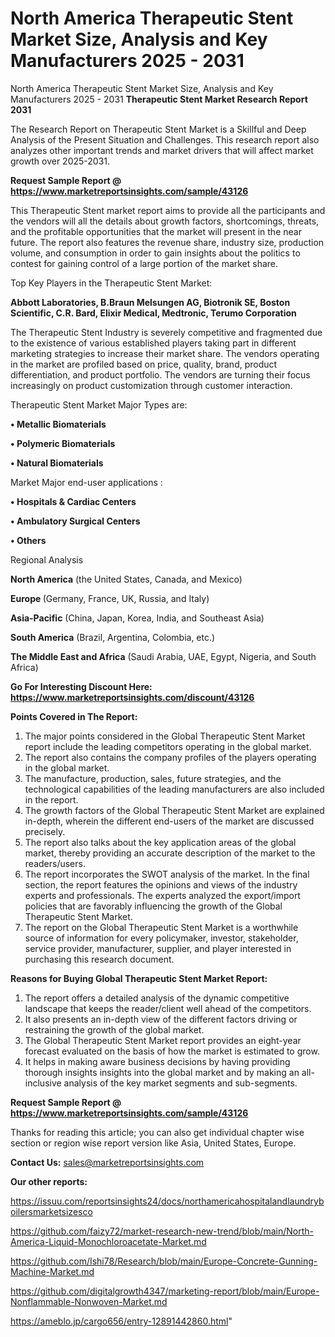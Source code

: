 # North America Therapeutic Stent Market Size, Analysis and Key Manufacturers 2025 - 2031
 North America Therapeutic Stent Market Size, Analysis and Key Manufacturers 2025 - 2031
<strong>Therapeutic Stent Market Research Report 2031</strong>

The Research Report on Therapeutic Stent Market is a Skillful and Deep Analysis of the Present Situation and Challenges. This research report also analyzes other important trends and market drivers that will affect market growth over 2025-2031.

<strong>Request Sample Report @ <a href=https://www.marketreportsinsights.com/sample/43126>https://www.marketreportsinsights.com/sample/43126</a></strong>

This Therapeutic Stent market report aims to provide all the participants and the vendors will all the details about growth factors, shortcomings, threats, and the profitable opportunities that the market will present in the near future. The report also features the revenue share, industry size, production volume, and consumption in order to gain insights about the politics to contest for gaining control of a large portion of the market share.

Top Key Players in the Therapeutic Stent Market:

<strong>Abbott Laboratories, B.Braun Melsungen AG, Biotronik SE, Boston Scientific, C.R. Bard, Elixir Medical, Medtronic, Terumo Corporation</strong>

The Therapeutic Stent Industry is severely competitive and fragmented due to the existence of various established players taking part in different marketing strategies to increase their market share. The vendors operating in the market are profiled based on price, quality, brand, product differentiation, and product portfolio. The vendors are turning their focus increasingly on product customization through customer interaction.

Therapeutic Stent Market Major Types are:

<strong>•  Metallic Biomaterials

•  Polymeric Biomaterials

•  Natural Biomaterials</strong>

Market Major end-user applications :

<strong>•  Hospitals & Cardiac Centers

•  Ambulatory Surgical Centers

•  Others</strong>

Regional Analysis

</u><strong><b>North America</b></strong> (the United States, Canada, and Mexico)

<strong><b>Europe </b></strong>(Germany, France, UK, Russia, and Italy)

<strong><b>Asia-Pacific</b></strong> (China, Japan, Korea, India, and Southeast Asia)

<strong><b>South America</b></strong> (Brazil, Argentina, Colombia, etc.)

<strong><b>The Middle East and Africa</b></strong> (Saudi Arabia, UAE, Egypt, Nigeria, and South Africa)

<strong>Go For Interesting Discount Here: <a href=https://www.marketreportsinsights.com/discount/43126>https://www.marketreportsinsights.com/discount/43126</a></strong>

<strong>Points Covered in The Report:</strong>
<ol>
  <li>The major points considered in the Global Therapeutic Stent Market report include the leading competitors operating in the global market.</li>
  <li>The report also contains the company profiles of the players operating in the global market.</li>
  <li>The manufacture, production, sales, future strategies, and the technological capabilities of the leading manufacturers are also included in the report.</li>
  <li>The growth factors of the Global Therapeutic Stent Market are explained in-depth, wherein the different end-users of the market are discussed precisely.</li>
  <li>The report also talks about the key application areas of the global market, thereby providing an accurate description of the market to the readers/users.</li>
  <li>The report incorporates the SWOT analysis of the market. In the final section, the report features the opinions and views of the industry experts and professionals. The experts analyzed the export/import policies that are favorably influencing the growth of the Global Therapeutic Stent Market.</li>
  <li>The report on the Global Therapeutic Stent Market is a worthwhile source of information for every policymaker, investor, stakeholder, service provider, manufacturer, supplier, and player interested in purchasing this research document.</li>
</ol>
<strong>Reasons for Buying Global Therapeutic Stent Market Report:</strong>

<ol>
  <li>The report offers a detailed analysis of the dynamic competitive landscape that keeps the reader/client well ahead of the competitors.</li>
  <li>It also presents an in-depth view of the different factors driving or restraining the growth of the global market.</li>
  <li>The Global Therapeutic Stent Market report provides an eight-year forecast evaluated on the basis of how the market is estimated to grow.</li>
  <li>It helps in making aware business decisions by having providing thorough insights insights into the global market and by making an all-inclusive analysis of the key market segments and sub-segments.</li>
</ol>
<strong>Request Sample Report @ <a href=https://www.marketreportsinsights.com/sample/43126>https://www.marketreportsinsights.com/sample/43126</a></strong>


Thanks for reading this article; you can also get individual chapter wise section or region wise report version like Asia, United States, Europe.

<strong>Contact Us:</strong>
sales@marketreportsinsights.com

<strong>Our other reports:</strong>

<a href=https://issuu.com/reportsinsights24/docs/northamericahospitalandlaundryboilersmarketsizesco>https://issuu.com/reportsinsights24/docs/northamericahospitalandlaundryboilersmarketsizesco</a>

<a href=https://github.com/faizy72/market-research-new-trend/blob/main/North-America-Liquid-Monochloroacetate-Market.md>https://github.com/faizy72/market-research-new-trend/blob/main/North-America-Liquid-Monochloroacetate-Market.md</a>

<a href=https://github.com/Ishi78/Research/blob/main/Europe-Concrete-Gunning-Machine-Market.md>https://github.com/Ishi78/Research/blob/main/Europe-Concrete-Gunning-Machine-Market.md</a>

<a href=https://github.com/digitalgrowth4347/marketing-report/blob/main/Europe-Nonflammable-Nonwoven-Market.md>https://github.com/digitalgrowth4347/marketing-report/blob/main/Europe-Nonflammable-Nonwoven-Market.md</a>

<a href=https://ameblo.jp/cargo656/entry-12891442860.html>https://ameblo.jp/cargo656/entry-12891442860.html</a>"
